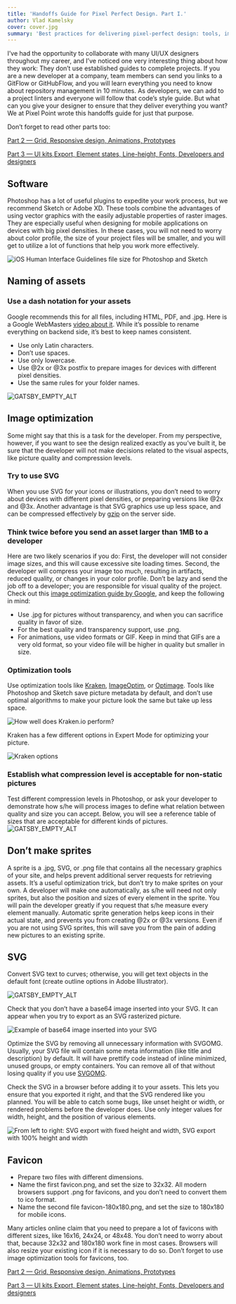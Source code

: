 ```yaml
---
title: 'Handoffs Guide for Pixel Perfect Design. Part I.'
author: Vlad Kamelsky
cover: cover.jpg
summary: 'Best practices for delivering pixel-perfect design: tools, image optimization, handling SVG and more.'
---
```


I’ve had the opportunity to collaborate with many UI/UX designers throughout my career, and I’ve noticed one very interesting thing about how they work: They don’t use established guides to complete projects. If you are a new developer at a company, team members can send you links to a GitFlow or GitHubFlow, and you will learn everything you need to know about repository management in 10 minutes. As developers, we can add to a project linters and everyone will follow that code’s style guide. But what can you give your designer to ensure that they deliver everything you want? We at Pixel Point wrote this handoffs guide for just that purpose.

Don’t forget to read other parts too:

[Part 2 — Grid, Responsive design, Animations, Prototypes](/blog/handoffs-guide-for-pixel-perfect-design-part-ii)

[Part 3 — UI kits,Export, Element states, Line-height, Fonts, Developers and designers](/blog/handoffs-guide-for-pixel-perfect-design-part-iii)

## Software

Photoshop has a lot of useful plugins to expedite your work process, but we recommend Sketch or Adobe XD. These tools combine the advantages of using vector graphics with the easily adjustable properties of raster images. They are especially useful when designing for mobile applications on devices with big pixel densities. In these cases, you will not need to worry about color profile, the size of your project files will be smaller, and you will get to utilize a lot of functions that help you work more effectively.

![iOS Human Interface Guidelines file size for Photoshop and Sketch](pp1.png)

<!-- _[iOS Human Interface Guidelines file size for Photoshop and Sketch](http://apple.co/28YytHY)_ -->

## Naming of assets

### Use a dash notation for your assets

Google recommends this for all files, including HTML, PDF, and .jpg. Here is a Google WebMasters [video about it](youtu.be/AQcSFsQyct8). While it’s possible to rename everything on backend side, it’s best to keep names consistent.

- Use only Latin characters.
- Don’t use spaces.
- Use only lowercase.
- Use @2x or @3x postfix to prepare images for devices with different pixel densities.
- Use the same rules for your folder names.

![GATSBY_EMPTY_ALT](pp2.png)

## Image optimization

Some might say that this is a task for the developer. From my perspective, however, if you want to see the design realized exactly as you’ve built it, be sure that the developer will not make decisions related to the visual aspects, like picture quality and compression levels.

### Try to use SVG

When you use SVG for your icons or illustrations, you don’t need to worry about devices with different pixel densities, or preparing versions like @2x and @3x. Another advantage is that SVG graphics use up less space, and can be compressed effectively by [gzip](https://en.wikipedia.org/wiki/HTTP_compression) on the server side.

### Think twice before you send an asset larger than 1MB to a developer

Here are two likely scenarios if you do: First, the developer will not consider image sizes, and this will cause excessive site loading times. Second, the developer will compress your image too much, resulting in artifacts, reduced quality, or changes in your color profile. Don’t be lazy and send the job off to a developer; you are responsible for visual quality of the project. Check out this [image optimization guide by Google](https://developers.google.com/web/fundamentals/performance/optimizing-content-efficiency/image-optimization#selecting-the-right-image-format), and keep the following in mind:

- Use .jpg for pictures without transparency, and when you can sacrifice quality in favor of size.
- For the best quality and transparency support, use .png.
- For animations, use video formats or GIF. Keep in mind that GIFs are a very old format, so your video file will be higher in quality but smaller in size.

### Optimization tools

Use optimization tools like [Kraken](https://kraken.io/web-interface), [ImageOptim](https://imageoptim.com/mac), or [Optimage](http://getoptimage.com/). Tools like Photoshop and Sketch save picture metadata by default, and don’t use optimal algorithms to make your picture look the same but take up less space.

![How well does Kraken.io perform?](pp3.png)

Kraken has a few different options in Expert Mode for optimizing your picture.

![Kraken options](pp4.png)

### Establish what compression level is acceptable for non-static pictures

Test different compression levels in Photoshop, or ask your developer to demonstrate how s/he will process images to define what relation between quality and size you can accept. Below, you will see a reference table of sizes that are acceptable for different kinds of pictures.
![GATSBY_EMPTY_ALT](pp5.png)

## Don’t make sprites

A sprite is a .jpg, SVG, or .png file that contains all the necessary graphics of your site, and helps prevent additional server requests for retrieving assets. It’s a useful optimization trick, but don’t try to make sprites on your own. A developer will make one automatically, as s/he will need not only sprites, but also the position and sizes of every element in the sprite. You will pain the developer greatly if you request that s/he measure every element manually. Automatic sprite generation helps keep icons in their actual state, and prevents you from creating @2x or @3x versions. Even if you are not using SVG sprites, this will save you from the pain of adding new pictures to an existing sprite.

## SVG

Convert SVG text to curves; otherwise, you will get text objects in the default font (create outline options in Adobe Illustrator).

![GATSBY_EMPTY_ALT](pp6.png)

Check that you don’t have a base64 image inserted into your SVG. It can appear when you try to export as an SVG rasterized picture.

![Example of base64 image inserted into your SVG](pp7.png)

Optimize the SVG by removing all unnecessary information with SVGOMG. Usually, your SVG file will contain some meta information (like title and description) by default. It will have prettify code instead of inline minimized, unused groups, or empty containers. You can remove all of that without losing quality if you use [SVGOMG](https://jakearchibald.github.io/svgomg/).

Check the SVG in a browser before adding it to your assets. This lets you ensure that you exported it right, and that the SVG rendered like you planned. You will be able to catch some bugs, like unset height or width, or rendered problems before the developer does. Use only integer values for width, height, and the position of various elements.

![From left to right: SVG export with fixed height and width, SVG export with 100% height and width](pp8.png)

## Favicon

- Prepare two files with different dimensions.
- Name the first favicon.png, and set the size to 32x32. All modern browsers support .png for favicons, and you don’t need to convert them to ico format.
- Name the second file favicon-180x180.png, and set the size to 180x180 for mobile icons.

Many articles online claim that you need to prepare a lot of favicons with different sizes, like 16x16, 24x24, or 48x48. You don’t need to worry about that, because 32x32 and 180x180 work fine in most cases. Browsers will also resize your existing icon if it is necessary to do so. Don’t forget to use image optimization tools for favicons, too.

[Part 2 — Grid, Responsive design, Animations, Prototypes](/blog/handoffs-guide-for-pixel-perfect-design-part-ii)

[Part 3 — UI kits,Export, Element states, Line-height, Fonts, Developers and designers](/blog/handoffs-guide-for-pixel-perfect-design-part-iii)
